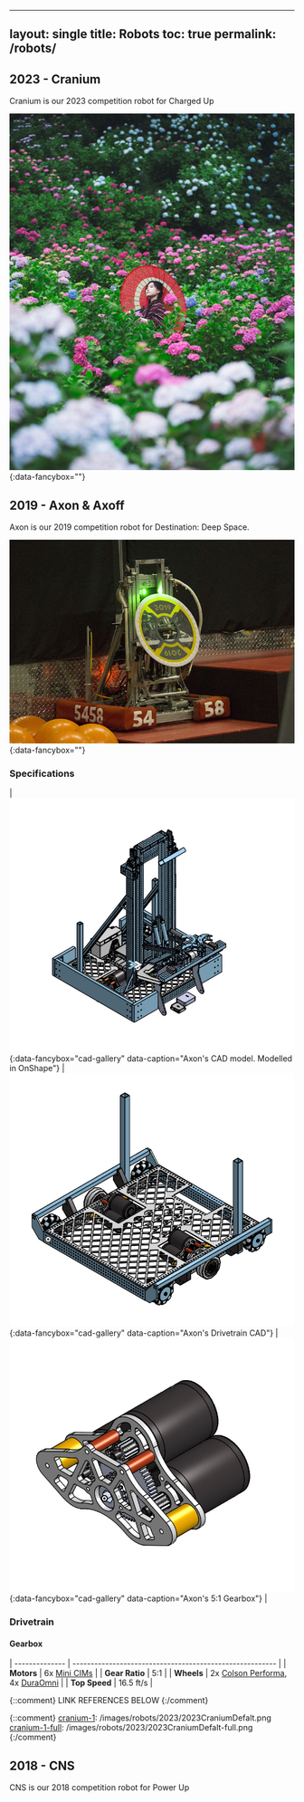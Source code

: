 
---
layout: single
title: Robots
toc: true
permalink: /robots/
---

## 2023 - Cranium
Cranium is our 2023 competition robot for Charged Up

[![cranium-1]][cranium-1-full]{:data-fancybox=""}


## 2019 - Axon & Axoff
Axon is our 2019 competition robot for Destination: Deep Space.

[![axon-1]][axon-1-full]{:data-fancybox=""}

### Specifications

| [![axon-cad]][axon-cad-2x]{:data-fancybox="cad-gallery" data-caption="Axon's CAD model. Modelled in OnShape"} | [![axon-drivetrain]][axon-drivetrain-2x]{:data-fancybox="cad-gallery" data-caption="Axon's Drivetrain CAD"} | [![axon-gearbox]][axon-gearbox-2x]{:data-fancybox="cad-gallery" data-caption="Axon's 5:1 Gearbox"} |

### Drivetrain

#### Gearbox

| -------------- | -------------------------------------------------------- |
| **Motors**     | 6x [Mini CIMs] |
| **Gear Ratio** | 5:1                             |
| **Wheels**     | 2x [Colson Performa], 4x [DuraOmni] |
| **Top Speed**  | 16.5 ft/s                       |


{::comment}
LINK REFERENCES BELOW
{:/comment}

[home]: /
[robots]: /robots/


[cranium-1]: /images/robots/2023/womaninflower.jpg
[cranium-1-full]: /images/robots/2023/womaninflower-full.jpg


{::comment}
[cranium-1]: /images/robots/2023/2023CraniumDefalt.png
[cranium-1-full]: /images/robots/2023/2023CraniumDefalt-full.png
{:/comment}

[axon-1]: /images/robots/2019/axon-1.jpg
[axon-1-full]: /images/robots/2019/axon-1-full.jpg

[axon-cad]: /images/robots/2019/axon-cad.jpg
[axon-cad-2x]: /images/robots/2019/axon-cad-2x.jpg

[axon-drivetrain]: /images/robots/2019/axon-drivetrain.jpg
[axon-drivetrain-2x]: /images/robots/2019/axon-drivetrain-2x.jpg

[axon-gearbox]: /images/robots/2019/axon-gearbox.jpg
[axon-gearbox-2x]: /images/robots/2019/axon-gearbox-2x.jpg

[Mini CIMs]: https://www.vexrobotics.com/217-3371.html
[Colson Performa]: https://www.colsoncaster.com/wheel/performa-conductive/
[DuraOmni]: https://www.andymark.com/products/4-in-duraomni-wheel



## 2018 - CNS
CNS is our 2018 competition robot for Power Up


